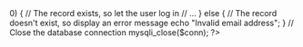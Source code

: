 <?php
// Get the submitted email address from the login form
$email = $_POST['email'];

// Connect to the database
$conn = mysqli_connect("localhost", "username", "password", "database_name");

// Check if the connection was successful
if (!$conn) {
    die("Connection failed: " . mysqli_connect_error());
}

// Prepare the SQL query to check if a record with the submitted email address exists
$sql = "SELECT * FROM Students WHERE email = '$email'";

// Execute the query and get the result
$result = mysqli_query($conn, $sql);

// Check if there is at least one row returned by the query
if (mysqli_num_rows($result) > 0) {
    // The record exists, so let the user log in
    // ...
} else {
    // The record doesn't exist, so display an error message
    echo "Invalid email address";
}

// Close the database connection
mysqli_close($conn);
?>

